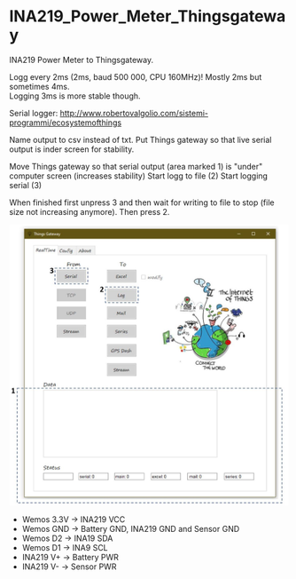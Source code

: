 # INA219_Power_Meter_Thingsgateway
INA219 Power Meter to Thingsgateway.

Logg every 2ms (2ms, baud 500 000, CPU 160MHz)! Mostly 2ms but sometimes 4ms.  
Logging 3ms is more stable though. 

Serial logger: 
http://www.robertovalgolio.com/sistemi-programmi/ecosystemofthings

Name output to csv instead of txt. 
Put Things gateway so that live serial output is inder screen for stability. 

Move Things gateway so that serial output (area marked 1) is "under" computer screen (increases stability)
Start logg to file (2)
Start logging serial (3)

When finished first unpress 3 and then wait for writing to file to stop (file size not increasing anymore). Then press 2. 

![](Images/Screen_Things_Gateway.JPG?raw=true)

- Wemos 3.3V -> INA219 VCC
- Wemos GND -> Battery GND, INA219 GND and Sensor GND
- Wemos D2 -> INA19 SDA
- Wemos D1 -> INA9 SCL
- INA219 V+ -> Battery PWR
- INA219 V- -> Sensor PWR

